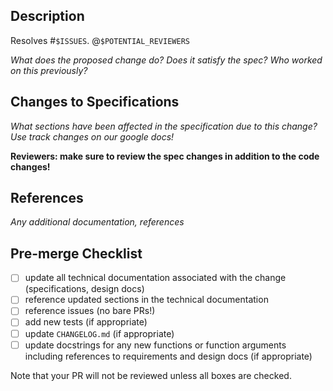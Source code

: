 ## Description

Resolves #`$ISSUES`. @`$POTENTIAL_REVIEWERS`

*What does the proposed change do? Does it satisfy the spec? Who worked on this previously?*

## Changes to Specifications

*What sections have been affected in the specification due to this change? Use track changes on our google docs!*

**Reviewers: make sure to review the spec changes in addition to the code changes!**

## References

*Any additional documentation, references*

## Pre-merge Checklist
- [ ] update all technical documentation associated with the change (specifications, design docs)
- [ ] reference updated sections in the technical documentation
- [ ] reference issues (no bare PRs!)
- [ ] add new tests (if appropriate)
- [ ] update `CHANGELOG.md` (if appropriate)
- [ ] update docstrings for any new functions or function arguments including references to requirements and design docs (if appropriate)

Note that your PR will not be reviewed unless all boxes are checked.

